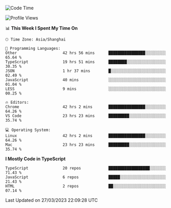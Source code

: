 <!--START_SECTION:waka-->
![Code Time](http://img.shields.io/badge/Code%20Time-4%2C132%20hrs%2026%20mins-blue)

![Profile Views](http://img.shields.io/badge/Profile%20Views-1-blue)

📊 **This Week I Spent My Time On** 

```text
🕑︎ Time Zone: Asia/Shanghai

💬 Programming Languages: 
Other                    42 hrs 56 mins      ████████████████░░░░░░░░░   65.64 % 
TypeScript               19 hrs 51 mins      ████████░░░░░░░░░░░░░░░░░   30.35 % 
JSON                     1 hr 37 mins        █░░░░░░░░░░░░░░░░░░░░░░░░   02.49 % 
JavaScript               40 mins             ░░░░░░░░░░░░░░░░░░░░░░░░░   01.04 % 
LESS                     9 mins              ░░░░░░░░░░░░░░░░░░░░░░░░░   00.25 % 

🔥 Editors: 
Chrome                   42 hrs 2 mins       ████████████████░░░░░░░░░   64.26 % 
VS Code                  23 hrs 23 mins      █████████░░░░░░░░░░░░░░░░   35.74 % 

💻 Operating System: 
Linux                    42 hrs 2 mins       ████████████████░░░░░░░░░   64.26 % 
Mac                      23 hrs 23 mins      █████████░░░░░░░░░░░░░░░░   35.74 % 
```

**I Mostly Code in TypeScript** 

```text
TypeScript               20 repos            ██████████████████░░░░░░░   71.43 % 
JavaScript               6 repos             █████░░░░░░░░░░░░░░░░░░░░   21.43 % 
HTML                     2 repos             ██░░░░░░░░░░░░░░░░░░░░░░░   07.14 % 
```




 Last Updated on 27/03/2023 22:09:28 UTC
<!--END_SECTION:waka-->
